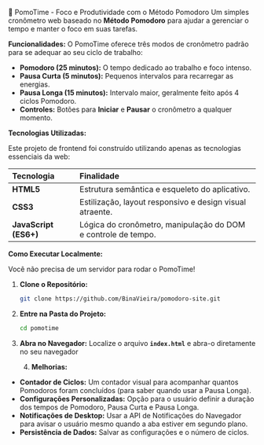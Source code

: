 🍅 PomoTime - Foco e Produtividade com o Método Pomodoro
Um simples cronômetro web baseado no **Método Pomodoro** para ajudar a gerenciar o tempo e manter o foco em suas tarefas.

**Funcionalidades:**
O PomoTime oferece três modos de cronômetro padrão para se adequar ao seu ciclo de trabalho:

  * **Pomodoro (25 minutos):** O tempo dedicado ao trabalho e foco intenso.
  * **Pausa Curta (5 minutos):** Pequenos intervalos para recarregar as energias.
  * **Pausa Longa (15 minutos):** Intervalo maior, geralmente feito após 4 ciclos Pomodoro.
  * **Controles:** Botões para **Iniciar** e **Pausar** o cronômetro a qualquer momento.

**Tecnologias Utilizadas:**

Este projeto de frontend foi construído utilizando apenas as tecnologias essenciais da web:

| Tecnologia | Finalidade |
| :--- | :--- |
| **HTML5** | Estrutura semântica e esqueleto do aplicativo. |
| **CSS3** | Estilização, layout responsivo e design visual atraente. |
| **JavaScript (ES6+)** | Lógica do cronômetro, manipulação do DOM e controle de tempo. |

**Como Executar Localmente:**

Você não precisa de um servidor para rodar o PomoTime\!

1.  **Clone o Repositório:**
    ```bash
    git clone https://github.com/BinaVieira/pomodoro-site.git
    ```
2.  **Entre na Pasta do Projeto:**
    ```bash
    cd pomotime
    ```
3.  **Abra no Navegador:**
    Localize o arquivo **`index.html`** e abra-o diretamente no seu navegador

    4. **Melhorias:**
  * **Contador de Ciclos:** Um contador visual para acompanhar quantos Pomodoros foram concluídos (para saber quando usar a Pausa Longa).
  * **Configurações Personalizadas:** Opção para o usuário definir a duração dos tempos de Pomodoro, Pausa Curta e Pausa Longa.
  * **Notificações de Desktop:** Usar a API de Notificações do Navegador para avisar o usuário mesmo quando a aba estiver em segundo plano.
  * **Persistência de Dados:** Salvar as configurações e o número de ciclos.
